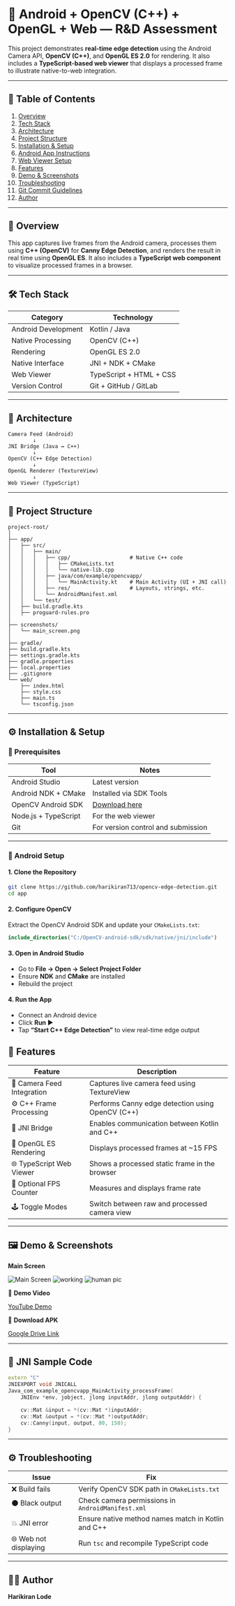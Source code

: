 # 🧪 Android + OpenCV (C++) + OpenGL + Web — R&D Assessment

This project demonstrates **real-time edge detection** using the Android Camera API, **OpenCV (C++)**, and **OpenGL ES 2.0** for rendering. It also includes a **TypeScript-based web viewer** that displays a processed frame to illustrate native-to-web integration.

---

## 🧭 Table of Contents

1. [Overview](#overview)
2. [Tech Stack](#tech-stack)
3. [Architecture](#architecture)
4. [Project Structure](#project-structure)
5. [Installation & Setup](#installation--setup)
6. [Android App Instructions](#android-app-instructions)
7. [Web Viewer Setup](#web-viewer-setup)
8. [Features](#features)
9. [Demo & Screenshots](#demo--screenshots)
10. [Troubleshooting](#troubleshooting)
11. [Git Commit Guidelines](#git-commit-guidelines)
12. [Author](#author)

---

## 🧩 Overview

This app captures live frames from the Android camera, processes them using **C++ (OpenCV)** for **Canny Edge Detection**, and renders the result in real time using **OpenGL ES**.
It also includes a **TypeScript web component** to visualize processed frames in a browser.

---

## 🛠 Tech Stack

| Category            | Technology              |
| ------------------- | ----------------------- |
| Android Development | Kotlin / Java           |
| Native Processing   | OpenCV (C++)            |
| Rendering           | OpenGL ES 2.0           |
| Native Interface    | JNI + NDK + CMake       |
| Web Viewer          | TypeScript + HTML + CSS |
| Version Control     | Git + GitHub / GitLab   |

---

## 🧠 Architecture

```
Camera Feed (Android)
        ↓
JNI Bridge (Java ↔ C++)
        ↓
OpenCV (C++ Edge Detection)
        ↓
OpenGL Renderer (TextureView)
        ↓
Web Viewer (TypeScript)
```

---

## 📁 Project Structure

```
project-root/
│
├── app/
│   ├── src/
│   │   ├── main/
│   │   │   ├── cpp/                   # Native C++ code
│   │   │   │   ├── CMakeLists.txt
│   │   │   │   └── native-lib.cpp
│   │   │   ├── java/com/example/opencvapp/
│   │   │   │   └── MainActivity.kt    # Main Activity (UI + JNI call)
│   │   │   ├── res/                   # Layouts, strings, etc.
│   │   │   └── AndroidManifest.xml
│   │   └── test/
│   ├── build.gradle.kts
│   ├── proguard-rules.pro
│
├── screenshots/
│   └── main_screen.png
│
├── gradle/
├── build.gradle.kts
├── settings.gradle.kts
├── gradle.properties
├── local.properties
├── .gitignore
└── web/
    ├── index.html
    ├── style.css
    ├── main.ts
    └── tsconfig.json
```

---

## ⚙️ Installation & Setup

### 🧩 Prerequisites

| Tool                 | Notes                                        |
| -------------------- | -------------------------------------------- |
| Android Studio       | Latest version                               |
| Android NDK + CMake  | Installed via SDK Tools                      |
| OpenCV Android SDK   | [Download here](https://opencv.org/releases) |
| Node.js + TypeScript | For the web viewer                           |
| Git                  | For version control and submission           |

---

### 🧱 Android Setup

#### 1. Clone the Repository

```bash
git clone https://github.com/harikiran713/opencv-edge-detection.git
cd app
```

#### 2. Configure OpenCV

Extract the OpenCV Android SDK and update your `CMakeLists.txt`:

```cmake
include_directories("C:/OpenCV-android-sdk/sdk/native/jni/include")
```

#### 3. Open in Android Studio

* Go to **File → Open → Select Project Folder**
* Ensure **NDK** and **CMake** are installed
* Rebuild the project

#### 4. Run the App

* Connect an Android device
* Click **Run ▶️**
* Tap **“Start C++ Edge Detection”** to view real-time edge output



## 🌟 Features

| Feature                    | Description                                      |
| -------------------------- | ------------------------------------------------ |
| 📸 Camera Feed Integration | Captures live camera feed using TextureView      |
| ⚙️ C++ Frame Processing    | Performs Canny edge detection using OpenCV (C++) |
| 🔁 JNI Bridge              | Enables communication between Kotlin and C++     |
| 🎨 OpenGL ES Rendering     | Displays processed frames at ~15 FPS             |
| 🌐 TypeScript Web Viewer   | Shows a processed static frame in the browser    |
| 🧮 Optional FPS Counter    | Measures and displays frame rate                 |
| 🕹️ Toggle Modes           | Switch between raw and processed camera view     |

---

## 🖼 Demo & Screenshots

**Main Screen**

![Main Screen](https://github.com/harikiran713/opencv-edge-detection/blob/main/screenshots/main_screen.png?raw=true)
![working ](https://github.com/harikiran713/opencv-edge-detection/blob/main/screenshots/image.png?raw=true)
![human pic ](https://github.com/harikiran713/opencv-edge-detection/blob/main/screenshots/hari.png?raw=true)

🎥 **Demo Video**

[YouTube Demo](https://youtube.com/shorts/xhBdc-hijig?feature=share)

📱 **Download APK**

[Google Drive Link](https://drive.google.com/file/d/1nr64DdUTUd7Vu4Pbijwtv1MRMQmGoHE_/view?usp=sharing)

---

## 🧩 JNI Sample Code

```cpp
extern "C"
JNIEXPORT void JNICALL
Java_com_example_opencvapp_MainActivity_processFrame(
    JNIEnv *env, jobject, jlong inputAddr, jlong outputAddr) {

    cv::Mat &input = *(cv::Mat *)inputAddr;
    cv::Mat &output = *(cv::Mat *)outputAddr;
    cv::Canny(input, output, 80, 150);
}
```

---

## ⚙️ Troubleshooting

| Issue                 | Fix                                                |
| --------------------- | -------------------------------------------------- |
| ❌ Build fails         | Verify OpenCV SDK path in `CMakeLists.txt`         |
| ⚫ Black output        | Check camera permissions in `AndroidManifest.xml`  |
| 💥 JNI error          | Ensure native method names match in Kotlin and C++ |
| 🌐 Web not displaying | Run `tsc` and recompile TypeScript code            |

---




## 👨‍💻 Author

**Harikiran Lode**
